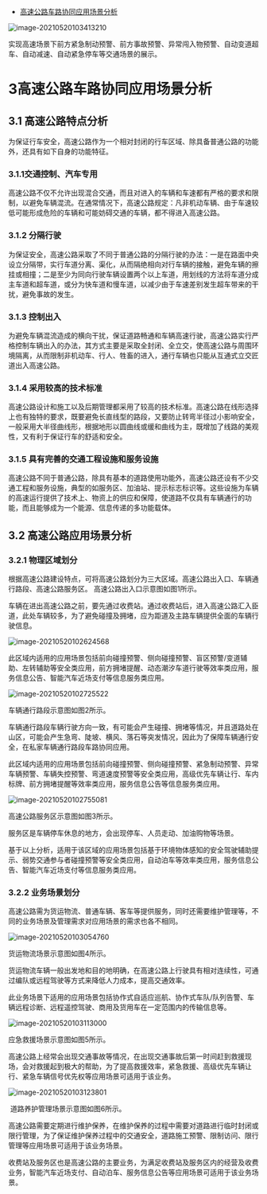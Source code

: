 - [高速公路车路协同应用场景分析](https://www.doc88.com/p-0816432466358.html)

  

![image-20210520103413210](https://gitee.com/AiShiYuShiJiePingXing/img/raw/master/img/image-20210520103413210.png)



实现高速场景下前方紧急制动预警、前方事故预警、异常闯入物预警、自动变道超车、自动减速、自动紧急停车等交通场景的展示。



# 3高速公路车路协同应用场景分析

## 3.1 高速公路特点分析

为保证行车安全，高速公路作为一个相对封闭的行车区域、除具备普通公路的功能外，还具有如下自身的功能特征。

### 3.1.1交通控制、汽车专用

高速公路不仅不允许出现混合交通，而且对进入的车辆和车速都有严格的要求和限制，以避免车辆混流。在通常情况下，高速公路规定：凡非机动车辆、由于车速较低可能形成危险的车辆和可能妨碍交通的车辆，都不得进入高速公路。

### 3.1.2 分隔行驶

为保证安全，高速公路采取了不同于普通公路的分隔行驶的办法：一是在路面中央设立分隔带，实行车道分离、渠化，从而隔绝相向对行车辆的接触，避免车辆的擦挂或相撞；二是至少为同向行驶车辆设置两个以上车道，用划线的方法将车道分成主车道和超车道，或分为快车道和慢车道，以减少由于车速差别发生超车带来的干扰，避免事故的发生。

### 3.1.3 控制出入

为避免车辆混流造成的横向干扰，保证道路畅通和车辆高速行驶，高速公路实行严格控制车辆出入的办法，其方式主要是采取全封闭、全立交，使高速公路与周围环境隔离，从而限制非机动车、行人、牲畜的进入，通行车辆也只能从互通式立交匠道出入高速公路。

### 3.1.4 采用较高的技术标准

高速公路设计和施工以及后期管理都采用了较高的技术标准。高速公路在线形选择上也有独特的要求，既要避免长直线型的路段，又要防止转弯半径过小影响安全，一般采用大半径曲线形，根据地形以圆曲线或缓和曲线为主，既增加了线路的美观性，又有利于保证行车的舒适和安全。

### 3.1.5 具有完善的交通工程设施和服务设施

高速公路不同于普通公路，除具有基本的道路使用功能外，高速公路还设有不少交通工程和服务设施，典型的如服务区、加油站、提示标志标识等。这些设施为车辆的高速运行提供了技术上、物资上的供应和保障，使道路不仅具有车辆通行的功能，而且能够成为一个能源、信息传递的多功能载体。

## 3.2 高速公路应用场景分析

### 3.2.1 物理区域划分

根据高速公路建设特点，可将高速公路划分为三大区域。高速公路出入口、车辆通行路段、高速公路服务区。
高速公路出入口示意图如图1所示。

车辆在进出高速公路之前，要先通过收费站。通过收费站后，进入高速公路汇入臣道，此处车辆较多，为了避免碰撞及拥堵，应为距道及主路车辆提供全面的车辆行驶信息。

![image-20210520102624568](https://gitee.com/AiShiYuShiJiePingXing/img/raw/master/img/image-20210520102624568.png)



此区域内适用的应用场景包括前向碰撞预警、侧向碰撞预警、盲区预警/变道辅助、左转辅助等安全类应用，前方拥堵提醒、动态潮汐车道行驶等效率类应用，服务信息公告、智能汽车近场支付等信息服务类应用。



![image-20210520102725522](https://gitee.com/AiShiYuShiJiePingXing/img/raw/master/img/image-20210520102725522.png)

车辆通行路段示意图如图2所示。

车辆通行路段车辆行驶方向一致，有可能会产生碰撞、拥堵等情况，并且道路处在山区，可能会产生急弯、陡坡、横风、落石等突发情况，因此为了保障车辆通行安全，在私家车辆通行路段车路协同应用。

此区域内适用的应用场景包括前向碰撞预警、侧向碰撞预警、紧急制动预警、异常车辆预警、车辆失控预警、弯道速度预警等安全类应用，高级优先车辆让行、车内标牌、前方拥堵提醒等效率类应用，服务信息公告等信息服务类应用。



![image-20210520102755081](https://gitee.com/AiShiYuShiJiePingXing/img/raw/master/img/image-20210520102755081.png)

高速公路服务区示意图如图3所示。

服务区是车辆停车休息的地方，会出现停车、人员走动、加油购物等场景。

基于以上分析，适用于该区域的应用场景包括基于环境物体感知的安全驾驶辅助提示、弱势交通参与者碰撞预警等安全类应用，自动泊车等效率类应用，服务信息公告、智能汽车近场支付等信息服务类应用。

### 3.2.2 业务场景划分

​	高速公路需为货运物流、普通车辆、客车等提供服务，同时还需要维护管理等，不同的业务场景及管理需求对应用场景的需求也各不相同。
​	

![image-20210520103054760](https://gitee.com/AiShiYuShiJiePingXing/img/raw/master/img/image-20210520103054760.png)

货运物流场景示意图如图4所示。

货运物流车辆一般出发地和目的地明确，在高速公路上行驶具有相对连续性，可通过编队或远程驾驶等方式来降低人力成本，提高交通效率。

此业务场景下适用的应用场景包括协作式自适应巡航、协作式车队/队列告警、车辆远程诊断、远程遥控驾驶、商用及货用车在一定范围内的传输信息等。
​	

![image-20210520103113000](https://gitee.com/AiShiYuShiJiePingXing/img/raw/master/img/image-20210520103113000.png)

应急救援场景示意图如图5所示。

高速公路上经常会出现交通事故等情况，在出现交通事故后第一时间赶到救援现场，会对救援起到极大的帮助，为了提高救援效率，紧急救援、高级优先车辆让行、紧急车辆信号优先权等应用场景可适用于该业务。



![image-20210520103123801](https://gitee.com/AiShiYuShiJiePingXing/img/raw/master/img/image-20210520103123801.png)

​	道路养护管理场景示意图如图6所示。

高速公路需要定期进行维护保养，在维护保养的过程中需要对道路进行临时封闭或限行管理，为了保证维护保养过程中的交通安全，道路施工预警、限制访问、限行管理等应用场景可适用于该业务场景。



​	收费站及服务区也是高速公路的主要业务，为满足收费站及服务区内的经营及收费业务，智能汽车近场支付、自动泊车、服务信息公告等应用场景可适用于该业务场景。




